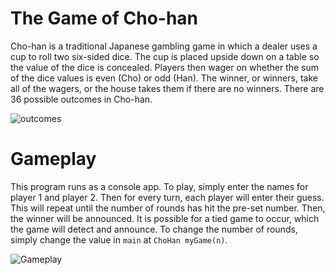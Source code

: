 # The Game of Cho-han
Cho-han is a traditional Japanese gambling game in which a dealer uses a cup to roll two six-sided
dice. The cup is placed upside down on a table so the value of the dice is concealed. Players then wager
on whether the sum of the dice values is even (Cho) or odd (Han). The winner, or winners, take all of
the wagers, or the house takes them if there are no winners. There are 36 possible outcomes in Cho-han.

![outcomes](https://user-images.githubusercontent.com/95890436/212528978-e61f09cc-7a9e-4362-a6bc-a4eed3c9ccde.png)



# Gameplay
This program runs as a console app. To play, simply enter the names for player 1 and player 2. Then for every turn,
each player will enter their guess. This will repeat until the number of rounds has hit the pre-set number. Then, the
winner will be announced. It is possible for a tied game to occur, which the game will detect and announce. To
change the number of rounds, simply change the value in ```main``` at ```ChoHan myGame(n)```.

![Gameplay](https://user-images.githubusercontent.com/95890436/212528955-6b43c0ea-789f-40e2-b928-470bbdcc1d09.PNG)
